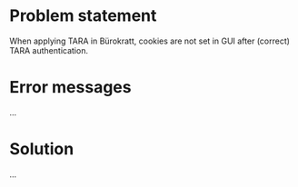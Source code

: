 # Problem statement

When applying TARA in Bürokratt, cookies are not set in GUI after (correct) TARA authentication.

# Error messages

...

# Solution

...
